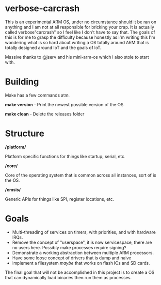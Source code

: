 # verbose-carcrash
This is an experimental ARM OS, under no circumstance should it be ran on anything and I am not at all responsible for bricking your crap. It is actually called verbose"carcrash" so I feel like I don't have to say that. The goals of this is for me to grasp the difficulty because honestly as I'm writing this I'm wondering what is so hard about writing a OS totally around ARM that is totally designed around IoT and the goals of IoT.

Massive thanks to @jserv and his mini-arm-os which I also stole to start with.

# Building

Make has a few commands atm.

**make version** - Print the newest possible version of the OS

**make clean** - Delete the releases folder

# Structure

**/platform/**

Platform specific functions for things like startup, serial, etc.

**/core/**

Core of the operating system that is common across all instances, sort of is the OS.

**/cmsis/**

Generic APIs for things like SPI, register locations, etc.

# Goals

* Multi-threading of services on timers, with priorities, and with hardware IRQs.
* Remove the concept of "userspace", it is now servicespace, there are no users here. Possibly make processes require signing?
* Demonstrate a working abstraction between multiple ARM processors.
* Have some loose concept of drivers that is dump and naive
* Implement a filesystem _maybe_ that works on flash ICs and SD cards.

The final goal that will not be accomplished in this project is to create a OS that can dynamically load binaries then run them as processes.
